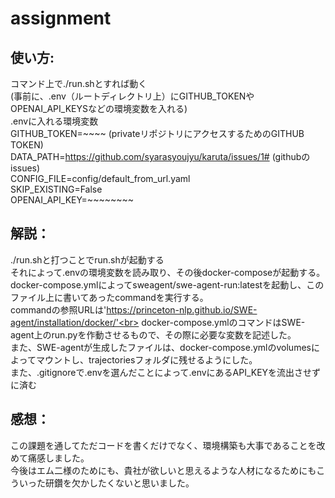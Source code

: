 # assignment
## 使い方:<br>
コマンド上で./run.shとすれば動く<br>
(事前に、.env（ルートディレクトリ上）にGITHUB_TOKENやOPENAI_API_KEYSなどの環境変数を入れる)<br>
.envに入れる環境変数<br>
GITHUB_TOKEN=~~~~ (privateリポジトリにアクセスするためのGITHUB TOKEN)<br>
DATA_PATH=https://github.com/syarasyoujyu/karuta/issues/1# (githubのissues)<br>
CONFIG_FILE=config/default_from_url.yaml<br>
SKIP_EXISTING=False<br>
OPENAI_API_KEY=~~~~~~~~<br>

## 解説：<br>
./run.shと打つことでrun.shが起動する<br>
それによって.envの環境変数を読み取り、その後docker-composeが起動する。<br>
docker-compose.ymlによってsweagent/swe-agent-run:latestを起動し、このファイル上に書いてあったcommandを実行する。<br>
commandの参照URLは'https://princeton-nlp.github.io/SWE-agent/installation/docker/'<br>
docker-compose.ymlのコマンドはSWE-agent上のrun.pyを作動させるもので、その際に必要な変数を記述した。<br>
また、SWE-agentが生成したファイルは、docker-compose.ymlのvolumesによってマウントし、trajectoriesフォルダに残せるようにした。<br>
また、.gitignoreで.envを選んだことによって.envにあるAPI_KEYを流出させずに済む<br>

## 感想：<br>
この課題を通してただコードを書くだけでなく、環境構築も大事であることを改めて痛感しました。<br>
今後はエム二様のためにも、貴社が欲しいと思えるような人材になるためにもこういった研鑽を欠かしたくないと思いました。<br>
